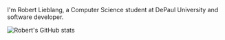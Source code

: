 I'm Robert Lieblang, a Computer Science student at DePaul University and software developer.


![Robert's GitHub stats](https://github-readme-stats.vercel.app/api?username=roblieblang&show_icons=true&theme=merko)


